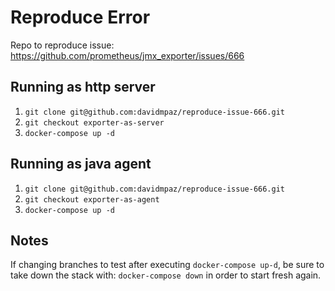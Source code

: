 Reproduce Error
===============

Repo to reproduce issue: https://github.com/prometheus/jmx_exporter/issues/666

## Running as http server

1. `git clone git@github.com:davidmpaz/reproduce-issue-666.git`
2. `git checkout exporter-as-server`
3. `docker-compose up -d`

## Running as java agent

1. `git clone git@github.com:davidmpaz/reproduce-issue-666.git`
2. `git checkout exporter-as-agent`
3. `docker-compose up -d`

## Notes

If changing branches to test after executing `docker-compose up-d`, be sure to take down the stack with: `docker-compose down` in order to start fresh again.
